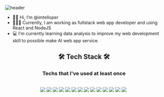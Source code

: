 ![header](https://capsule-render.vercel.app/api?type=wave&color=auto&height=500&section=header&text=SeungHoonLim&fontSize=100)

- 🙋🏻‍‍ Hi, I’m @imtelloper
- 👨🏻‍💻 Currently, I am working as fullstack web app developer and using React and NodeJS
- 💻 I’m currently learning data analysis to improve my web development skill to possible make AI web app service.

<!---
imtelloper/imtelloper is a ✨ special ✨ repository because its `README.md` (this file) appears on your GitHub profile.
You can click the Preview link to take a look at your changes.
--->

<div align=center>
    <h2 >🛠 Tech Stack 🛠</h2>
    <h3>Techs that I've used at least once</h3>
    <br/>
    <img src="https://img.shields.io/badge/html-E34F26?style=flat-square&logo=html5&logoColor=white"/>&nbsp<img src="https://img.shields.io/badge/css-1572B6?style=flat-square&logo=css3&logoColor=white"/>&nbsp<img src="https://img.shields.io/badge/javascript-F7DF1E?style=flat-square&logo=javascript&logoColor=white"/>&nbsp<img src="https://img.shields.io/badge/typescript-3178C6?style=flat-square&logo=typescript&logoColor=white"/>&nbsp<img src="https://img.shields.io/badge/react-61DAFB?style=flat-square&logo=react&logoColor=white"/>&nbsp<img src="https://img.shields.io/badge/node.js-339933?style=flat-square&logo=node.js&logoColor=white"/>&nbsp<img src="https://img.shields.io/badge/nestjs-E0234E?style=flat-square&logo=nestjs&logoColor=white"/>&nbsp<img src="https://img.shields.io/badge/Python-3766AB?style=flat-square&logo=Python&logoColor=white"/>&nbsp<img src="https://img.shields.io/badge/aws-232F3E?style=flat-square&logo=amazon&logoColor=white"/>&nbsp<img src="https://img.shields.io/badge/java-007396?style=flat-square&logo=java&logoColor=white"/>&nbsp<img src="https://img.shields.io/badge/swift-FA7343?style=flat-square&logo=swift&logoColor=white"/>&nbsp<img src="https://img.shields.io/badge/php-777BB4?style=flat-square&logo=php&logoColor=white"/>&nbsp<img src="https://img.shields.io/badge/ios-000000?style=flat-square&logo=ios&logoColor=white"/>&nbsp<img src="https://img.shields.io/badge/android-3DDC84?style=flat-square&logo=android&logoColor=white"/>&nbsp
</div>





